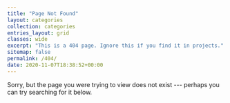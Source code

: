 ```yaml
---
title: "Page Not Found"
layout: categories
collection: categories
entries_layout: grid
classes: wide
excerpt: "This is a 404 page. Ignore this if you find it in projects."
sitemap: false
permalink: /404/
date: 2020-11-07T18:38:52+00:00
---
```


Sorry, but the page you were trying to view does not exist --- perhaps you can try searching for it below.

<script type="text/javascript">
  var GOOG_FIXURL_LANG = 'en';
  var GOOG_FIXURL_SITE = '{{ site.url }}'
</script>
<script type="text/javascript"
  src="//linkhelp.clients.google.com/tbproxy/lh/wm/fixurl.js">
</script>
